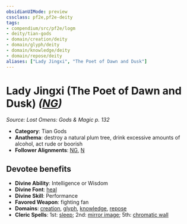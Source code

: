 ```yaml
---
obsidianUIMode: preview
cssclass: pf2e,pf2e-deity
tags:
- compendium/src/pf2e/logm
- deity/tian-gods
- domain/creation/deity
- domain/glyph/deity
- domain/knowledge/deity
- domain/repose/deity
aliases: ["Lady Jingxi", "The Poet of Dawn and Dusk"]
---
```

# Lady Jingxi (The Poet of Dawn and Dusk) *([NG](rules/traits/neutral-good-b1.md))*  
*Source: Lost Omens: Gods & Magic p. 132*  

- **Category**: Tian Gods
- **Anathema**: destroy a natural plum tree, drink excessive amounts of alcohol, act rude or boorish
- **Follower Alignments**: [NG](rules/traits/neutral-good-b1.md), [N](rules/traits/neutral-b1.md)

## Devotee benefits

- **Divine Ability**: Intelligence or Wisdom
- **Divine Font**: [heal](compendium/spells/heal.md)
- **Divine Skill**: Performance
- **Favored Weapon**: fighting fan
- **Domains**: [creation](compendium/setting/domains.md#Creation), [glyph](compendium/setting/domains.md#Glyph), [knowledge](compendium/setting/domains.md#Knowledge), [repose](compendium/setting/domains.md#Repose)
- **Cleric Spells**: 1st: [sleep](compendium/spells/sleep.md); 2nd: [mirror image](compendium/spells/mirror-image.md); 5th: [chromatic wall](compendium/spells/chromatic-wall.md)